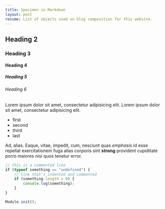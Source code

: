 ```yaml
---
title: Specimen in Markdown
layout: post
resume: List of objects used on blog composition for this website.
---
```


## Heading 2

### Heading 3

#### Heading 4

##### Heading 5

###### Heading 6

Lorem ipsum dolor sit amet, consectetur adipisicing elit. Lorem ipsum dolor sit amet, consectetur adipisicing elit.

- first
- second
- third
- last

Ad, alias. Eaque, vitae, impedit, cum, nesciunt quas *emphasis* id esse repellat exercitationem fuga alias corporis sint **strong** provident cupiditate porro maiores nisi quos tenetur error.

```js
// this is a commented line
if (typeof something == "undefined") {
    // line that's indented and commented
    if (something.length > 0) {
        console.log(something);
    }
}

Module.init();
```